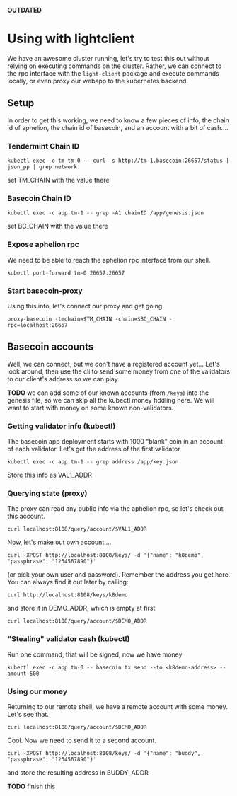 **OUTDATED**

# Using with lightclient

We have an awesome cluster running, let's try to test this out without
relying on executing commands on the cluster.  Rather, we can connect to the
rpc interface with the `light-client` package and execute commands locally,
or even proxy our webapp to the kubernetes backend.

## Setup

In order to get this working, we need to know a few pieces of info,
the chain id of aphelion, the chain id of basecoin, and an account
with a bit of cash....

### Tendermint Chain ID

`kubectl exec -c tm tm-0 -- curl -s http://tm-1.basecoin:26657/status | json_pp | grep network`

set TM_CHAIN with the value there

### Basecoin Chain ID

`kubectl exec -c app tm-1 -- grep -A1 chainID /app/genesis.json`

set BC_CHAIN with the value there

### Expose aphelion rpc

We need to be able to reach the aphelion rpc interface from our shell.

`kubectl port-forward tm-0 26657:26657`

### Start basecoin-proxy

Using this info, let's connect our proxy and get going

`proxy-basecoin -tmchain=$TM_CHAIN -chain=$BC_CHAIN -rpc=localhost:26657`

## Basecoin accounts

Well, we can connect, but we don't have a registered account yet...
Let's look around, then use the cli to send some money from one of
the validators to our client's address so we can play.

**TODO** we can add some of our known accounts (from `/keys`) into
the genesis file, so we can skip all the kubectl money fiddling here.
We will want to start with money on some known non-validators.

### Getting validator info (kubectl)

The basecoin app deployment starts with 1000 "blank" coin in an account of
each validator.  Let's get the address of the first validator

`kubectl exec -c app tm-1 -- grep address /app/key.json`

Store this info as VAL1_ADDR

### Querying state (proxy)

The proxy can read any public info via the aphelion rpc, so let's check
out this account.

`curl localhost:8108/query/account/$VAL1_ADDR`

Now, let's make out own account....

`curl -XPOST http://localhost:8108/keys/ -d '{"name": "k8demo", "passphrase": "1234567890"}'`

(or pick your own user and password).  Remember the address you get here.  You can
always find it out later by calling:

`curl http://localhost:8108/keys/k8demo`

and store it in DEMO_ADDR, which is empty at first

`curl localhost:8108/query/account/$DEMO_ADDR`


### "Stealing" validator cash (kubectl)

Run one command, that will be signed, now we have money

`kubectl exec -c app tm-0 -- basecoin tx send --to <k8demo-address> --amount 500`

### Using our money

Returning to our remote shell, we have a remote account with some money.
Let's see that.

`curl localhost:8108/query/account/$DEMO_ADDR`

Cool.  Now we need to send it to a second account.

`curl -XPOST http://localhost:8108/keys/ -d '{"name": "buddy", "passphrase": "1234567890"}'`

and store the resulting address in BUDDY_ADDR

**TODO** finish this

